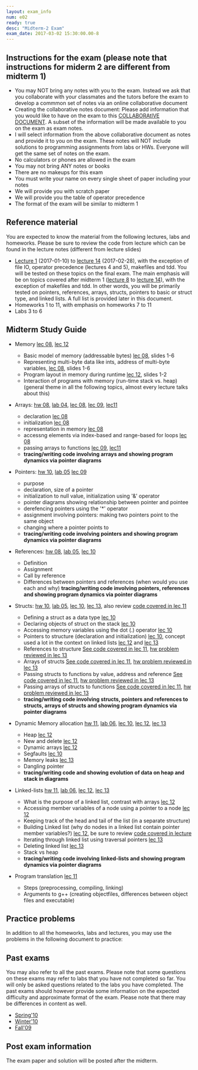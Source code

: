 ```yaml
---
layout: exam_info
num: e02
ready: true
desc: "Midterm-2 Exam"
exam_date: 2017-03-02 15:30:00.00-8
---
```


## Instructions for the exam (please note that instructions for miderm 2 are different from midterm 1)

* You may NOT bring any notes with you to the exam. Instead we ask that you collaborate with your classmates and the tutors before the exam to develop a commmon set of notes via an online collaborative document
* Creating the collaborative notes document: Please add information that you would like to have on the exam to this [COLLABORAtIVE DOCUMENT](https://docs.google.com/document/d/1ctpQAlAiTz5L8m8m9ibGlQG9Jcir4xmIUFiknvRR0wk/edit?usp=sharing). A subset of the information will be made available to you on the exam as exam notes.
* I will select information from the above collaborative document as notes and provide it to you on the exam. These notes will NOT include solutions to programming assignments from labs or HWs. Everyone will get the same set of notes on the exam.  
* No calculators or phones are allowed in the exam 
* You may not bring ANY notes or books 
* There are no makeups for this exam 
* You must write your name on every single sheet of paper including your notes
* We will provide you with scratch paper
* We will provide you the table of operator precedence
* The format of the exam will be similar to midterm 1


## Reference material
You are expected to know the material from the following lectures, labs and homeworks. Please be sure to review the code from lecture which can be found in the lecture notes (different from lecture slides)

* [Lecture 1](https://ucsb-cs16-wi17.github.io/lectures/lect01/) (2017-01-10) to [lecture 14](https://ucsb-cs16-wi17.github.io/lectures/lect14/) (2017-02-28), with the exception of file IO, operator precedence (lectures 4 and 5), makefiles and tdd. You will be tested on these topics on the final exam. The main emphasis will be on topics covered after midterm 1 ([lecture 8](https://ucsb-cs16-wi17.github.io/lectures/lect08/) to [lecture 14](https://ucsb-cs16-wi17.github.io/lectures/lect14/)), with the exception of makefiles and tdd. In other words, you will be primarily tested on pointers, references, arrays, structs, pointers to basic or struct type, and linked lists. A full list is provided later in this document.
* Homeworks 1 to 11, with emphasis on homeworks 7 to 11
* Labs 3 to 6 


## Midterm Study Guide

* Memory [lec 08](/lectures/lect08/), [lec 12](/lectures/lect12/)
    * Basic model of memory (addressable bytes) [lec 08](/lectures/lect08/), slides 1-6
    * Representing multi-byte data like ints, address of multi-byte variables, [lec 08](/lectures/lect08/), slides 1-6
    * Program layout in memory during runtime [lec 12](/lectures/lect12/), slides 1-2
    * Interaction of programs with memory (run-time stack vs. heap) (general theme in all the following topics, almost every lecture talks about this)


* Arrays: [hw 08](/hwk/h08/),  [lab 04](/lab/lab04/), [lec 08](/lectures/lect08/), [lec 09](/lectures/lect09/), [lec11](/lectures/lect11/)
    * declaration [lec 08](/lectures/lect08/)
    * initialization [lec 08](/lectures/lect08/)
    * representation in memory [lec 08](/lectures/lect08/)
    * accessng elements via index-based and range-based for loops [lec 08](/lectures/lect08/) 
    * passing arrays to functions [lec 09](/lectures/lect09/), [lec11](/lectures/lect11/)
    * **tracing/writing code involving arrays and showing program dynamics via pointer diagrams** 

* Pointers: [hw 10](/hwk/h10/),  [lab 05](/lab/lab05/) [lec 09](/lectures/lect09/)
    * purpose
    * declaration, size of a pointer
    * initialization to null value, initialization using '&' operator
    * pointer diagrams showing relationship between pointer and pointee
    * derefencing pointers using the '*' operator
    * assignment involving pointers: making two pointers point to the same object
    * changing where a pointer points to
    * **tracing/writing code involving pointers and showing program dynamics via pointer diagrams** 

* References: [hw 08](/hwk/h08/), [lab 05](/lab/lab05/), [lec 10](/lectures/lect10/)
    * Definition
    * Assignment
    * Call by reference
    * Differences between pointers and references (when would you use each and why) 
    **tracing/writing code involving pointers, references and showing program dynamics via pointer diagrams** 

* Structs: [hw 10](/hwk/h10/), [lab 05](/lab/lab05/), [lec 10](/lectures/lect10/), [lec 13](/lectures/lect13/), also review [code covered in lec 11](https://github.com/ucsb-cs16-wi17/lecture-02-16)
    * Defining a struct as a data type [lec 10](/lectures/lect10/)
    * Declaring objects of struct on the stack [lec 10](/lectures/lect10/)
    * Accessing memory variables using the dot (.) operator [lec 10](/lectures/lect10/)
    * Pointers to structure (declaration and initialization) [lec 10](/lectures/lect10/), concept used a lot in the context on linked lists [lec 12](/lectures/lect12/) and [lec 13](/lectures/lect13/)
    * References to structure [See code covered in lec 11](https://github.com/ucsb-cs16-wi17/lecture-02-16), [hw problem reviewed in lec 13](/lectures/lect13/)
    * Arrays of structs [See code covered in lec 11](https://github.com/ucsb-cs16-wi17/lecture-02-16), [hw problem reviewed in lec 13](/lectures/lect13/)
    * Passing structs to functions by value, address and reference [See code covered in lec 11](https://github.com/ucsb-cs16-wi17/lecture-02-16), [hw problem reviewed in lec 13](/lectures/lect13/)
    * Passing arrays of structs to functions [See code covered in lec 11](https://github.com/ucsb-cs16-wi17/lecture-02-16), [hw problem reviewed in lec 13](/lectures/lect13/)
    * **tracing/writing code involving structs, pointers and references to structs, arrays of structs and showing program dynamics via pointer diagrams** 

* Dynamic Memory allocation [hw 11](/hwk/h11/), [lab 06](/lab/lab06/), [lec 10](/lectures/lect10/), [lec 12](/lectures/lect12/), [lec 13](/lectures/lect13/)
    * Heap [lec 12](/lectures/lect12/)
    * New and delete [lec 12](/lectures/lect12/)
    * Dynamic arrays [lec 12](/lectures/lect12/)
    * Segfaults [lec 10](/lectures/lect10/)
    * Memory leaks [lec 13](/lectures/lect13/)
    * Dangling pointer
    * **tracing/writing code and showing evolution of data on heap and stack in diagrams** 

* Linked-lists [hw 11](/hwk/h11/), [lab 06](/lab/lab06/), [lec 12](/lectures/lect12/), [lec 13](/lectures/lect13/)
    * What is the purpose of a linked list, contrast with arrays [lec 12](/lectures/lect12/)
    * Accessing member variables of a node using a pointer to a node [lec 12](/lectures/lect12/)
    * Keeping track of the head and tail of the list (in a separate structure)
    * Building Linked list (why do nodes in a linked list contain pointer member variables?) [lec 12](/lectures/lect12/), be sure to review [code covered in lecture](https://github.com/ucsb-cs16-wi17/lecture-02-21)
    * Iterating through linked list using traversal pointers [lec 13](/lectures/lect13/)
    * Deleting linked list [lec 13](/lectures/lect13/)
    * Stack vs heap 
    * **tracing/writing code involving linked-lists and showing program dynamics via pointer diagrams** 


* Program translation [lec 11](/lectures/lect11/)
    * Steps (preprocessing, compiling, linking)
    * Arguments to g++ (creating objectfiles, differences between object files and executable)


## Practice problems
In addition to all the homeworks, labs and lectures, you may use the problems in the following document to practice:


## Past exams
You may also refer to all the past exams. Please note that some questions on these exams may refer to labs that you have not completed so far. You will only be asked questions related to the labs you have completed. The past exams should however provide some information on the expected difficulty and approximate format of the exam. Please note that there may be differences in content as well.

* [Spring'10](http://www.cs.ucsb.edu/~pconrad/cs16/10S/exams/)
* [Winter'10](http://www.cs.ucsb.edu/~pconrad/cs16/10W/exams/)
* [Fall'09](http://www.cs.ucsb.edu/~pconrad/cs16/09F/exams)

 ## Post exam information 

The exam paper and solution will be posted after the midterm.
